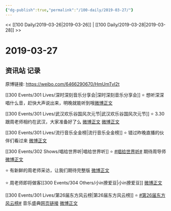 ```yaml
---
{"dg-publish":true,"permalink":"/100-daily/2019-03-27/"}
---
```



<< [[100 Daily/2019-03-26\|2019-03-26]] | [[100 Daily/2019-03-28\|2019-03-28]] >>

# 2019-03-27

## 资讯站 记录

原博链接: https://weibo.com/6466290670/HmUmTvI2t

[[300 Events/301 Lives/深时深刻音乐分享会\|深时深刻音乐分享会]]
⭐ 想听深深唱什么音，赶快大声说出来，明晚就能听到哦[微博正文](https://m.weibo.cn/6466290670/4354421058692342)

[[300 Events/301 Lives/武汉欢乐谷国风次元节\|武汉欢乐谷国风次元节]]
⭐ 3.30跟周老师相约在武汉，大家准备好了么
[微博正文](https://m.weibo.cn/6466290670/4354457758821837)
[微博正文](https://m.weibo.cn/6466290670/4354516092981873)

[[300 Events/301 Lives/流行音乐全金榜\|流行音乐全金榜]]
⭐ 错过昨晚直播的伙伴们看过来
[微博正文](https://m.weibo.cn/6466290670/4354485989977599)

[[300 Events/302 Shows/唱给世界听\|唱给世界听]]
⭐ [#唱给世界听#](https://s.weibo.com/weibo?q=%23%E5%94%B1%E7%BB%99%E4%B8%96%E7%95%8C%E5%90%AC%23) 期待周导师
[微博正文](https://m.weibo.cn/6466290670/4354560078143971)

⭐ 有新鲜的周老师采访，让我们期待完整版
[微博正文](https://m.weibo.cn/6466290670/4354571029201834)

⭐ 周老师即将做客[[300 Events/304 Others/小in撩爱豆\|小in撩爱豆]]
[微博正文](https://m.weibo.cn/6466290670/4354588959977501)

[[300 Events/301 Lives/第26届东方风云榜\|第26届东方风云榜]]
⭐ [#第26届东方风云榜#](https://s.weibo.com/weibo?q=%23%E7%AC%AC26%E5%B1%8A%E4%B8%9C%E6%96%B9%E9%A3%8E%E4%BA%91%E6%A6%9C%23) 音乐盛典[网页链接](https://t.cn/EJlrVWT)
[微博正文](https://m.weibo.cn/6466290670/4354570375671549)
